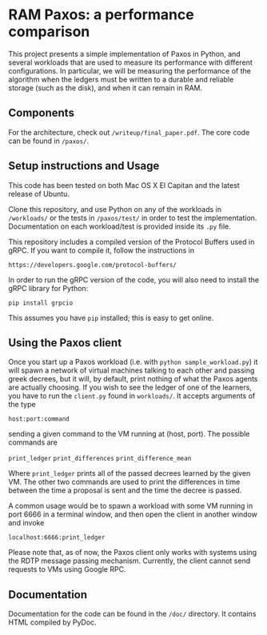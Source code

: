 # RAM Paxos: a performance comparison

This project presents a simple implementation of Paxos in Python, and several
workloads that are used to measure its performance with different configurations.
In particular, we will be measuring the performance of the algorithm when the
ledgers must be written to a durable and reliable storage (such as the disk),
and when it can remain in RAM.

## Components

For the architecture, check out `/writeup/final_paper.pdf`. The core code can be found in `/paxos/`.


## Setup instructions and Usage

This code has been tested on both Mac OS X El Capitan and the latest release of Ubuntu.

Clone this repository, and use Python on any of the workloads in `/workloads/` or the tests in `/paxos/test/` in order to test the implementation. Documentation on each workload/test is provided
inside its `.py` file.

This repository includes a compiled version of the Protocol Buffers used in
gRPC. If you want to compile it, follow the instructions in

`https://developers.google.com/protocol-buffers/`

In order to run the gRPC version of the code, you will also need to install
the gRPC library for Python:

`pip install grpcio`

This assumes you have `pip` installed; this is easy to get online.

## Using the Paxos client

Once you start up a Paxos workload (i.e. with `python sample_workload.py`) it will spawn a network of virtual machines talking to each other and passing greek decrees, but it will, by default, print nothing of what the Paxos agents are actually choosing. If you wish to see the ledger of one of the learners, you have to run the `client.py` found in `workloads/`. It accepts arguments of the type

`host:port:command`

sending a given command to the VM running at (host, port). The possible commands are

`print_ledger`
`print_differences`
`print_difference_mean`

Where `print_ledger` prints all of the passed decrees learned by the given VM. The other two commands are used to print the differences in time between the time a proposal is sent and the time the decree is passed.

A common usage would be to spawn a workload with some VM running in port 6666 in a terminal window, and then open the client in another window and invoke

`localhost:6666:print_ledger`

Please note that, as of now, the Paxos client only works with systems using the RDTP message passing mechanism. Currently, the client cannot send requests to VMs using Google RPC.


## Documentation

Documentation for the code can be found in the `/doc/` directory. It contains
HTML compiled by PyDoc.
